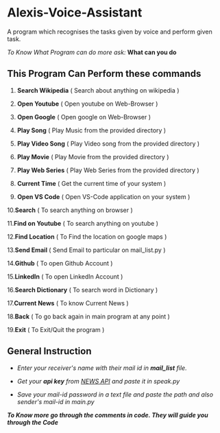 # Alexis-Voice-Assistant

A program which recognises the tasks given by voice and perform given task.

_*To Know What Program can do more ask:*_  **What can you do**
 

## This Program Can Perform these commands

1.  **Search Wikipedia** ( Search about anything on wikipedia )

2.  **Open Youtube** ( Open youtube on Web-Browser )

3.  **Open Google** ( Open google on Web-Browser )

4.  **Play Song** ( Play Music from the provided directory )

5.  **Play Video Song** ( Play Video song from the provided directory )

6.  **Play Movie** ( Play Movie from the provided directory )

7.  **Play Web Series** ( Play Web Series from the provided directory )

8.  **Current Time** ( Get the current time of your system )

9.  **Open VS Code** ( Open VS-Code application on your system )

10.**Search** ( To search anything on browser )

11.**Find on Youtube** ( To search anything on youtube )

12.**Find Location** ( To Find the location on google maps )

13.**Send Email** ( Send Email to particular on mail_list.py )

14.**Github** ( To open Github Account )

15.**LinkedIn** ( To open LinkedIn Account )

16.**Search Dictionary** ( To search word in Dictionary )

17.**Current News** ( To know Current News )

18.**Back** ( To go back again in main program at any point )

19.**Exit** ( To Exit/Quit the program )

## General Instruction

* *Enter your receiver's *name* with their *mail id* in **mail_list** file.*

* *Get your **api key** from [NEWS API](https://newsapi.org/) and paste it in speak.py*

* *Save your mail-id _password_ in a text file and paste the path and also sender's mail-id in main.py*<br/>

***To Know more go through the comments in code. They will guide you through the Code***
